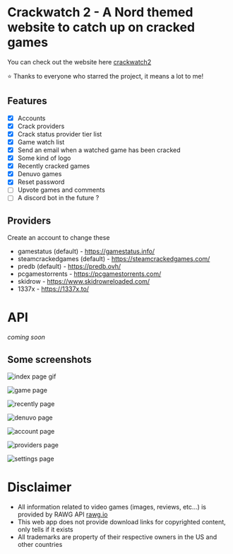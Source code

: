 # Crackwatch 2 - A Nord themed website to catch up on cracked games

You can check out the website here [crackwatch2](https://crackwatch2.com/)

⭐ Thanks to everyone who starred the project, it means a lot to me!

## Features

-   [x] Accounts
-   [x] Crack providers
-   [x] Crack status provider tier list
-   [x] Game watch list
-   [x] Send an email when a watched game has been cracked
-   [x] Some kind of logo
-   [x] Recently cracked games
-   [x] Denuvo games
-   [x] Reset password
-   [ ] Upvote games and comments
-   [ ] A discord bot in the future ?

## Providers

Create an account to change these

-   gamestatus (default) - https://gamestatus.info/
-   steamcrackedgames (default) - https://steamcrackedgames.com/
-   predb (default) - https://predb.ovh/
-   pcgamestorrents - https://pcgamestorrents.com/
-   skidrow - https://www.skidrowreloaded.com/
-   1337x - https://1337x.to/

# API

_coming soon_

## Some screenshots

![index page gif](https://user-images.githubusercontent.com/56039679/156759993-3cae0176-4ab9-4350-a644-fb4742ce2f0b.png)

![game page](https://user-images.githubusercontent.com/56039679/156760002-eb89dc52-fa04-4884-b7e8-942b4a21613e.png)

![recently page](https://user-images.githubusercontent.com/56039679/156881101-1c9ede7f-7838-4ace-9cb8-73bc60d1d91e.png)

![denuvo page](https://user-images.githubusercontent.com/56039679/156881126-25159ef2-a7d9-4ad2-bc5c-61133b8fcbe8.png)

![account page](https://user-images.githubusercontent.com/56039679/156760005-0e71244b-b13d-421c-80a8-7180e9dafbe1.png)

![providers page](https://user-images.githubusercontent.com/56039679/156760007-5a11698a-642c-46d4-9570-40456e57d378.png)

![settings page](https://user-images.githubusercontent.com/56039679/156760000-3758c5af-f1c1-493a-bc40-7ace606a5094.png)

# Disclaimer

-   All information related to video games (images, reviews, etc...) is provided by RAWG API [rawg.io](https://rawg.io/apidocs)
-   This web app does not provide download links for copyrighted content, only tells if it exists
-   All trademarks are property of their respective owners in the US and other countries
